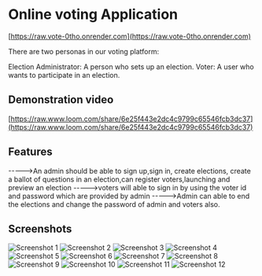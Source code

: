 # Online voting Application

[https://raw.vote-0tho.onrender.com](https://raw.vote-0tho.onrender.com)  
  
There are two personas in our voting platform:

Election Administrator: A person who sets up an election.
Voter: A user who wants to participate in an election.

## Demonstration video
[https://raw.www.loom.com/share/6e25f443e2dc4c9799c65546fcb3dc37](https://raw.www.loom.com/share/6e25f443e2dc4c9799c65546fcb3dc37)

## Features

----->An admin should be able to sign up,sign in, create elections, create a ballot of questions in an         election,can register voters,launching and preview an election
----->voters will able to sign in by using the voter id and password which are provided by admin
----->Admin can able to end the elections and change the password of admin and voters also.
## Screenshots

![Screenshot 1](https://raw.github.com/1234qwer926/vote/tree/main/screenshots/Screenshot%20(190).png)
![Screenshot 2](https://raw.github.com/1234qwer926/vote/tree/main/screenshots/Screenshot%20(191).png)
![Screenshot 3](https://raw.github.com/1234qwer926/vote/tree/main/screenshots/Screenshot%20(192).png)
![Screenshot 4](https://raw.github.com/1234qwer926/vote/tree/main/screenshots/Screenshot%20(193).png)
![Screenshot 5](https://raw.github.com/1234qwer926/vote/tree/main/screenshots/Screenshot%20(194).png)
![Screenshot 6](https://raw.github.com/1234qwer926/vote/tree/main/screenshots/Screenshot%20(195).png)
![Screenshot 7](https://raw.github.com/1234qwer926/vote/tree/main/screenshots/Screenshot%20(196).png)
![Screenshot 8](https://raw.github.com/1234qwer926/vote/tree/main/screenshots/Screenshot%20(197).png)
![Screenshot 9](https://raw.github.com/1234qwer926/vote/tree/main/screenshots/Screenshot%20(198).png)
![Screenshot 10](https://raw.github.com/1234qwer926/vote/tree/main/screenshots/Screenshot%20(199).png)
![Screenshot 11](https://raw.github.com/1234qwer926/vote/tree/main/screenshots/Screenshot%20(200).png)
![Screenshot 12](https://raw.github.com/1234qwer926/vote/tree/main/screenshots/Screenshot%20(201).png)
